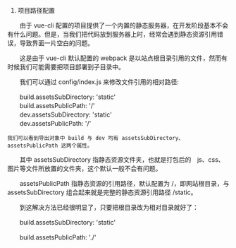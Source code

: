 1. 项目路径配置

　　由于 vue-cli 配置的项目提供了一个内置的静态服务器，在开发阶段基本不会有什么问题。但是，当我们把代码放到服务器上时，经常会遇到静态资源引用错误，导致界面一片空白的问题。

　　这是由于 vue-cli 默认配置的 webpack 是以站点根目录引用的文件，然而有时候我们可能需要把项目部署到子目录中。

　　我们可以通过 config/index.js 来修改文件引用的相对路径:    
                
　　build.assetsSubDirectory: 'static'    
  　　build.assetsPublicPath: '/'    
　　dev.assetsSubDirectory: 'static'    
　　dev.assetsPublicPath: '/'    
    
    我们可以看到导出对象中 build 与 dev 均有 assetsSubDirectory、assetsPublicPath 这两个属性。

　　其中 assetsSubDirectory 指静态资源文件夹，也就是打包后的　js、css、图片等文件所放置的文件夹，这个默认一般不会有问题。

　　assetsPublicPath 指静态资源的引用路径，默认配置为 /，即网站根目录，与 assetsSubDirectory 组合起来就是完整的静态资源引用路径 /static。

　　到这解决方法已经很明显了，只要把根目录改为相对目录就好了：

　　build.assetsSubDirectory: 'static'    

　　build.assetsPublicPath: './'
